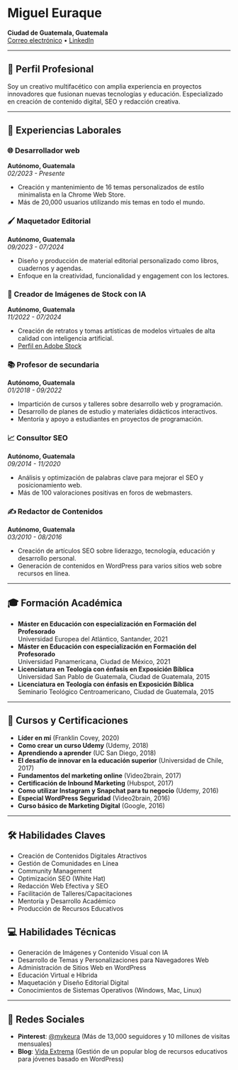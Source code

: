 # Miguel Euraque

**Ciudad de Guatemala, Guatemala**  
[Correo electrónico](mailto:miguel@vidaextrema.org) • [LinkedIn](https://linkedin.com/in/mykeura)

---

## 🌟 Perfil Profesional

Soy un creativo multifacético con amplia experiencia en proyectos innovadores que fusionan nuevas tecnologías y educación. Especializado en creación de contenido digital, SEO y redacción creativa.

---

## 💼 Experiencias Laborales

### 🌐 Desarrollador web

**Autónomo, Guatemala**  
_02/2023 - Presente_

- Creación y mantenimiento de 16 temas personalizados de estilo minimalista en la Chrome Web Store.
- Más de 20,000 usuarios utilizando mis temas en todo el mundo.

### 🖌️ Maquetador Editorial

**Autónomo, Guatemala**  
_09/2023 - 07/2024_

- Diseño y producción de material editorial personalizado como libros, cuadernos y agendas.
- Enfoque en la creatividad, funcionalidad y engagement con los lectores.

### 🎨 Creador de Imágenes de Stock con IA

**Autónomo, Guatemala**  
_11/2022 - 07/2024_

- Creación de retratos y tomas artísticas de modelos virtuales de alta calidad con inteligencia artificial.
- [Perfil en Adobe Stock](https://stock.adobe.com/contributor/211684417/Miguel)

### 📚 Profesor de secundaria

**Autónomo, Guatemala**  
_01/2018 - 09/2022_

- Impartición de cursos y talleres sobre desarrollo web y programación.
- Desarrollo de planes de estudio y materiales didácticos interactivos.
- Mentoría y apoyo a estudiantes en proyectos de programación.

### 📈 Consultor SEO

**Autónomo, Guatemala**  
_09/2014 - 11/2020_
- Análisis y optimización de palabras clave para mejorar el SEO y posicionamiento web.
- Más de 100 valoraciones positivas en foros de webmasters.

### ✍️ Redactor de Contenidos

**Autónomo, Guatemala**  
_03/2010 - 08/2016_

- Creación de artículos SEO sobre liderazgo, tecnología, educación y desarrollo personal.
- Generación de contenidos en WordPress para varios sitios web sobre recursos en línea.

---

## 🎓 Formación Académica

- **Máster en Educación con especialización en Formación del Profesorado**  
  Universidad Europea del Atlántico, Santander, 2021
- **Máster en Educación con especialización en Formación del Profesorado**  
  Universidad Panamericana, Ciudad de México, 2021
- **Licenciatura en Teología con énfasis en Exposición Bíblica**  
  Universidad San Pablo de Guatemala, Ciudad de Guatemala, 2015
- **Licenciatura en Teología con énfasis en Exposición Bíblica**  
  Seminario Teológico Centroamericano, Ciudad de Guatemala, 2015

---

## 📜 Cursos y Certificaciones

- **Líder en mí** (Franklin Covey, 2020)
- **Como crear un curso Udemy** (Udemy, 2018)
- **Aprendiendo a aprender** (UC San Diego, 2018)
- **El desafío de innovar en la educación superior** (Universidad de Chile, 2017)
- **Fundamentos del marketing online** (Video2brain, 2017)
- **Certificación de Inbound Marketing** (Hubspot, 2017)
- **Como utilizar Instagram y Snapchat para tu negocio** (Udemy, 2016)
- **Especial WordPress Seguridad** (Video2brain, 2016)
- **Curso básico de Marketing Digital** (Google, 2016)

---

## 🛠️ Habilidades Claves

- Creación de Contenidos Digitales Atractivos
- Gestión de Comunidades en Línea
- Community Management
- Optimización SEO (White Hat)
- Redacción Web Efectiva y SEO
- Facilitación de Talleres/Capacitaciones
- Mentoría y Desarrollo Académico
- Producción de Recursos Educativos

## 💻 Habilidades Técnicas

- Generación de Imágenes y Contenido Visual con IA
- Desarrollo de Temas y Personalizaciones para Navegadores Web
- Administración de Sitios Web en WordPress
- Educación Virtual e Híbrida
- Maquetación y Diseño Editorial Digital
- Conocimientos de Sistemas Operativos (Windows, Mac, Linux)

---

## 📱 Redes Sociales

- **Pinterest**: [@mykeura](https://www.pinterest.com/mykeura) (Más de 13,000 seguidores y 10 millones de visitas mensuales)
- **Blog**: [Vida Extrema](https://vidaextrema.com) (Gestión de un popular blog de recursos educativos para jóvenes basado en WordPress)

